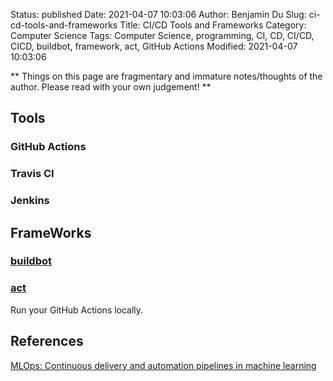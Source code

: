 Status: published
Date: 2021-04-07 10:03:06
Author: Benjamin Du
Slug: ci-cd-tools-and-frameworks
Title: CI/CD Tools and Frameworks
Category: Computer Science
Tags: Computer Science, programming, CI, CD, CI/CD, CICD, buildbot, framework, act, GitHub Actions
Modified: 2021-04-07 10:03:06

**
Things on this page are fragmentary and immature notes/thoughts of the author.
Please read with your own judgement!
**


## Tools

### GitHub Actions

### Travis CI 

### Jenkins

## FrameWorks

### [buildbot](https://github.com/buildbot/buildbot)

### [act](https://github.com/nektos/act)

Run your GitHub Actions locally.


## References

[MLOps: Continuous delivery and automation pipelines in machine learning](https://cloud.google.com/solutions/machine-learning/mlops-continuous-delivery-and-automation-pipelines-in-machine-learning)